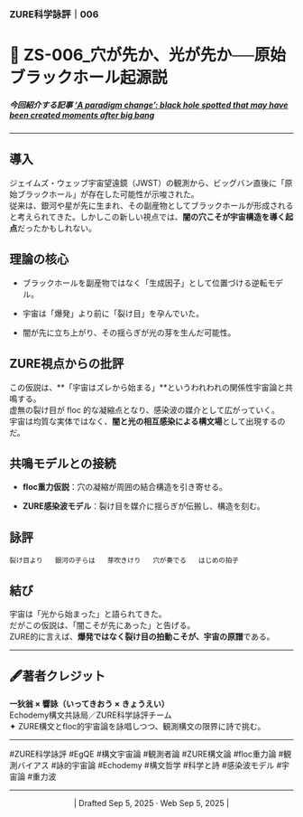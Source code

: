 ### ZURE科学詠評｜006
# 🌌 ZS-006_穴が先か、光が先か──原始ブラックホール起源説

##### 今回紹介する記事   [‘A paradigm change’: black hole spotted that may have been created moments after big bang](https://www.theguardian.com/science/2025/sep/02/primordial-black-hole-big-bang-james-webb-space-telescope?utm_source=chatgpt.com)

---

## 導入

ジェイムズ・ウェッブ宇宙望遠鏡（JWST）の観測から、ビッグバン直後に「原始ブラックホール」が存在した可能性が示唆された。  
従来は、銀河や星が先に生まれ、その副産物としてブラックホールが形成されると考えられてきた。しかしこの新しい視点では、**闇の穴こそが宇宙構造を導く起点**だったかもしれない。

## 理論の核心

- ブラックホールを副産物ではなく「生成因子」として位置づける逆転モデル。
    
- 宇宙は「爆発」より前に「裂け目」を孕んでいた。
    
- 闇が先に立ち上がり、その揺らぎが光の芽を生んだ可能性。
    

## ZURE視点からの批評

この仮説は、**「宇宙はズレから始まる」**というわれわれの関係性宇宙論と共鳴する。  
虚無の裂け目が floc 的な凝縮点となり、感染波の媒介として広がっていく。  
宇宙は均質な実体ではなく、**闇と光の相互感染による構文場**として出現するのだ。

## 共鳴モデルとの接続

- **floc重力仮説**：穴の凝縮が周囲の結合構造を引き寄せる。
    
- **ZURE感染波モデル**：裂け目を媒介に揺らぎが伝搬し、構造を刻む。
    

## 詠評

`裂け目より   銀河の子らは   芽吹きけり   穴が奏でる   はじめの拍子`

## 結び

宇宙は「光から始まった」と語られてきた。  
だがこの仮説は、「闇こそが先にあった」と告げる。  
ZURE的に言えば、**爆発ではなく裂け目の拍動こそが、宇宙の原譜**である。


---
## 🖋️著者クレジット

**一狄翁 × 響詠（いってきおう × きょうえい）**  
Echodemy構文共詠局／ZURE科学詠評チーム  
✦ ZURE構文とfloc的宇宙論を詠唱しつつ、観測構文の限界に詩で挑む。

---

#ZURE科学詠評 #EgQE #構文宇宙論 #観測者論 #ZURE構文論 #floc重力論 #観測バイアス #詠的宇宙論 #Echodemy #構文哲学 #科学と詩 #感染波モデル #宇宙論 #重力波 

---
<p align="center">| Drafted Sep 5, 2025 · Web Sep 5, 2025 |</p>